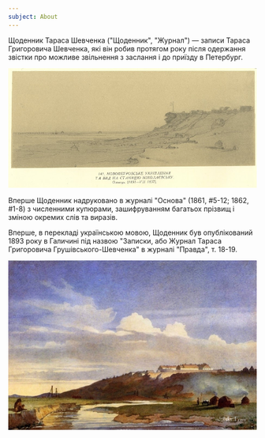 ```yaml
---
subject: About
---
```


Щоденник Тараса Шевченка ("Щоденник", "Журнал") — записи Тараса
Григоровича Шевченка, які він робив протягом року після одержання
звістки про можливе звільнення з заслання і до приїзду в Петербург.

<img src="fort-shevchenko.jpg" class="img-responsive"
alt="">

Вперше Щоденник надруковано в журналі "Основа" (1861, #5-12; 1862,
\#1-8) з численними купюрами, зашифруванням багатьох прізвищ і зміною
окремих слів та виразів.

Вперше, в перекладі українською мовою, Щоденник був опублікований 1893
року в Галичині під назвою "Записки, або Журнал Тараса Григоровича
Грушівського-Шевченка" в журналі "Правда", т. 18-19.

<img src="view-of-the-irgyzkala-fort-1850.jpg" class="img-responsive"
alt="The View of The Irgyzkala Fort, 1850">
